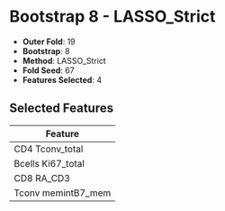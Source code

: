 # Bootstrap 8 - LASSO_Strict

- **Outer Fold**: 19
- **Bootstrap**: 8
- **Method**: LASSO_Strict
- **Fold Seed**: 67
- **Features Selected**: 4

## Selected Features

| Feature |
|---------|
| CD4 Tconv_total |
| Bcells Ki67_total |
| CD8 RA_CD3 |
| Tconv memintB7_mem |
